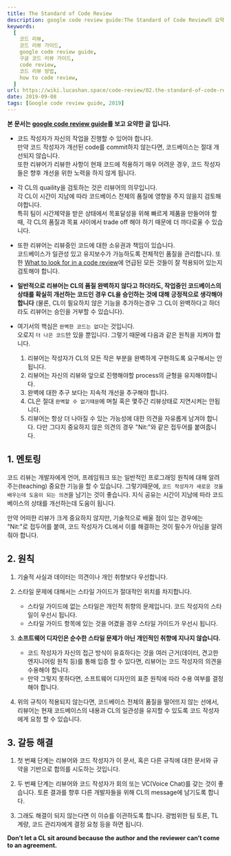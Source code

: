 ```yaml
---
title: The Standard of Code Review
description: google code review guide:The Standard of Code Review의 요약, 번역입니다.
keywords:
  [
    코드 리뷰,
    코드 리뷰 가이드,
    google code review guide,
    구글 코드 리뷰 가이드,
    code review,
    코드 리뷰 방법,
    how to code review,
  ]
url: https://wiki.lucashan.space/code-review/02.the-standard-of-code-review/
date: 2019-09-08
tags: [Google code review guide, 2019]
---
```


**본 문서는 [google code review guide](https://google.github.io/eng-practices/review/reviewer/standard.html)를 보고 요약한 글 입니다.**

- 코드 작성자가 자신의 작업을 진행할 수 있어야 합니다.  
  만약 코드 작성자가 개선된 code를 commit하지 않는다면, 코드베이스는 절대 개선되지 않습니다.  
  또한 리뷰어가 리뷰한 사항이 현재 코드에 적용하기 매우 어려운 경우, 코드 작성자들은 향후 개선을 위한 노력을 하지 않게 됩니다.

- 각 CL의 quaility을 검토하는 것은 리뷰어의 의무입니다.  
  각 CL이 시간이 지남에 따라 코드베이스 전체의 품질에 영향을 주지 않을지 검토해야합니다.  
  특히 팀이 시간제약을 받은 상태에서 목표달성을 위해 빠르게 제품을 만들어야 할 때, 각 CL의 품질과 목표 사이에서 trade off 해야 하기 때문에 더 까다로울 수 있습니다.

- 또한 리뷰어는 리뷰중인 코드에 대한 소유권과 책임이 있습니다.  
  코드베이스가 일관성 있고 유지보수가 가능하도록 전체적인 품질을 관리합니다. 또한 [What to look for in a code review](/code-review/03.what-to-look-for-in-a-code-review/)에 언급된 모든 것들이 잘 적용되어 있는지 검토해야 합니다.

- **일반적으로 리뷰어는 CL의 품질 완벽하지 않다고 하더라도, 작업중인 코드베이스의 상태를 확실히 개선하는 코드인 경우 CL을 승인하는 것에 대해 긍정적으로 생각해야 합니다** (물론, CL이 필요하지 않은 기능을 추가하는경우 그 CL이 완벽하다고 하더라도 리뷰어는 승인을 거부할 수 있습니다).

- 여기서의 핵심은 `완벽한 코드는 없다`는 것입니다.  
  오로지 `더 나은 코드`만 있을 뿐입니다. 그렇기 때문에 다음과 같은 원칙을 지켜야 합니다.
  1. 리뷰어는 작성자가 CL의 모든 작은 부분을 완벽하게 구현하도록 요구해서는 안됩니다.
  2. 리뷰어는 자신의 리뷰와 앞으로 진행해야할 process의 균형을 유지해야합니다.
  3. 완벽에 대한 추구 보다는 지속적 개선을 추구해야 합니다.
  4. CL은 절대 `완벽할 수 없기때문`에 며칠 혹은 몇주간 리뷰상태로 지연시켜는 안됩니다.
  5. 리뷰어는 항상 더 나아질 수 있는 가능성에 대한 의견을 자유롭게 남겨야 합니다. 다만 그다지 중요하지 않은 의견의 경우 "Nit:"와 같은 접두어를 붙여줍니다.

## 1. 멘토링

코드 리뷰는 개발자에게 언어, 프레임워크 또는 일반적인 프로그래밍 원칙에 대해 알려주는(teaching) 중요한 기능을 할 수 있습니다. 그렇기때문에, `코드 작성자가 새로운 것을 배우는데 도움이 되는 의견`을 남기는 것이 좋습니다. 지식 공유는 시간이 지남에 따라 코드베이스의 상태를 개선하는데 도움이 됩니다.

만약 어떠한 리뷰가 크게 중요하지 않지만, 기술적으로 배울 점이 있는 경우에는 "Nit:"로 접두어를 붙여, 코드 작성자가 CL에서 이를 해결하는 것이 필수가 아님을 알려줘야 합니다.

## 2. 원칙

1. 기술적 사실과 데이터는 의견이나 개인 취향보다 우선합니다.

2. 스타일 문제에 대해서는 스타일 가이드가 절대적인 위치를 차지합니다.

   - 스타일 가이드에 없는 스타일은 개인적 취향의 문제입니다. 코드 작성자의 스타일이 우선시 됩니다.
   - 스타일 가이드 항목에 있는 것을 어겼을 경우 스타일 가이드가 우선시 됩니다.

3. **소프트웨어 디자인은 순수한 스타일 문제가 아닌 개인적인 취향에 지나지 않습니다.**

   - 코드 작성자가 자신의 접근 방식이 유효하다는 것을 여러 근거(데이터, 견고한 엔지니어링 원칙 등)를 통해 입증 할 수 있다면, 리뷰어는 코드 작성자의 의견을 수용해야 합니다.
   - 만약 그렇지 못하다면, 소프트웨어 디자인의 표준 원칙에 따라 수용 여부를 결정해야 합니다.

4. 위의 규칙이 적용되지 않는다면, 코드베이스 전체의 품질을 떨어뜨지 않는 선에서, 리뷰어는 현재 코드베이스의 내용과 CL의 일관성을 유지할 수 있도록 코드 작성자에게 요청 할 수 있습니다.

## 3. 갈등 해결

1. 첫 번째 단계는 리뷰어와 코드 작성자가 이 문서, 혹은 다른 규칙에 대한 문서와 규약을 기반으로 합의를 시도하는 것입니다.

2. 두 번째 단계는 리뷰어와 코드 작성자가 회의 또는 VC(Voice Chat)를 갖는 것이 좋습니다. 토론 결과를 향후 다른 개발자들을 위해 CL의 message에 남기도록 합니다.

3. 그래도 해결이 되지 않는다면 이 이슈를 이관하도록 합니다. 광범위한 팀 토론, TL 계량, 코드 관리자에게 결정 요청 등을 하면 됩니다.

**Don’t let a CL sit around because the author and the reviewer can’t come to an agreement.**
